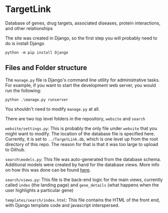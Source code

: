 # TargetLink
 Database of genes, drug targets, associated diseases, protein interactions, and other relationships

The site was created in Django, so the first step you will probably need to do is install Django

````
python -m pip install Django
````
 
## Files and Folder structure
The `manage.py` file is Django's command line utility for administrative tasks. For example, if you want to start the development web server, you would run the following:

````
python .\manage.py runserver
````

You shouldn't need to modify `manage.py` at all.

There are two top level folders in the repository, `website` and `search`

`website/settings.py`: This is probably the only file under `website` that you might want to modify. The location of the database file is specified here. Currently, it is set to `../TargetLink.db`, which is one level up from the root directory of this repo. The reason for that is that it was too large to upload to Github.

`search\models.py`: This file was auto-generated from the database schema. Additional models were created by hand for the database views. More info on how this was done can be found [here](https://docs.djangoproject.com/en/3.2/howto/legacy-databases/).

`search/views.py`: This file is the back-end logic for the main views, currently called `index` (the landing page) and `gene_details` (what happens when the user highlights a particular gene)

`templates/search/index.html`: This file contains the HTML of the front end, with Django template code and javascript interspersed.

